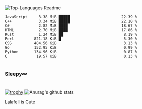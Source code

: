 #

![Top-Languages Readme](https://github.com/MogsFriend/MogsFriend/workflows/Top-Languages%20Readme/badge.svg)

<!--START_SECTION:top_language-->
```text
JavaScript     3.38 MiB █████                       22.39 %
C++            3.34 MiB █████                       22.10 %
C#             2.82 MiB ████                        18.67 %
HTML           2.70 MiB ████                        17.86 %
Rust           1.24 MiB ██                           8.19 %
Perl         821.18 KiB █                            5.30 %
CSS          484.56 KiB                              3.13 %
Go           152.95 KiB                              0.99 %
Python       134.96 KiB                              0.87 %
C             19.57 KiB                              0.13 %
```
<!--END_SECTION:top_language-->

#
### Sleepy💤
#
[![trophy](https://github-profile-trophy.vercel.app/?username=MogsFriend&theme=onedark)](https://github.com/ryo-ma/github-profile-trophy)
![Anurag's github stats](https://github-readme-stats.vercel.app/api?username=MogsFriend&hide=prs,issues,contribs&count_private=true)

Lalafell is Cute
<!--
**MogsFriend/MogsFriend** is a ✨ _special_ ✨ repository because its `README.md` (this file) appears on your GitHub profile.

Here are some ideas to get you started:

- 🔭 I’m currently working on ...
- 🌱 I’m currently learning ...
- 👯 I’m looking to collaborate on ...
- 🤔 I’m looking for help with ...
- 💬 Ask me about ...
- 📫 How to reach me: ...
- 😄 Pronouns: ...
- ⚡ Fun fact: ...
-->
